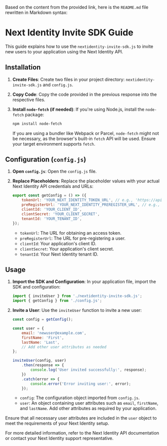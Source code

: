 Based on the content from the provided link, here is the `README.md` file rewritten in Markdown syntax:

# Next Identity Invite SDK Guide

This guide explains how to use the `nextidentity-invite-sdk.js` to invite new users to your application using the Next Identity API.

## Installation

1. **Create Files**: Create two files in your project directory: `nextidentity-invite-sdk.js` and `config.js`.

2. **Copy Code**: Copy the code provided in the previous response into the respective files.

3. **Install `node-fetch` (if needed)**: If you're using Node.js, install the `node-fetch` package:

   ```bash
   npm install node-fetch
   ```

   If you are using a bundler like Webpack or Parcel, `node-fetch` might not be necessary, as the browser's built-in `fetch` API will be used. Ensure your target environment supports `fetch`.

## Configuration (`config.js`)

1. **Open `config.js`**: Open the `config.js` file.

2. **Replace Placeholders**: Replace the placeholder values with your actual Next Identity API credentials and URLs:

   ```javascript
   export const getConfig = () => ({
       tokenUrl: 'YOUR_NEXT_IDENTITY_TOKEN_URL', // e.g., 'https://api.nextreason.com/oauth2/token'
       preRegisterUrl: 'YOUR_NEXT_IDENTITY_PREREGISTER_URL', // e.g., 'https://api.nextreason.com/v1/unify/journeys/pre-register'
       clientId: 'YOUR_CLIENT_ID',
       clientSecret: 'YOUR_CLIENT_SECRET',
       tenantId: 'YOUR_TENANT_ID',
   });
   ```

   - `tokenUrl`: The URL for obtaining an access token.
   - `preRegisterUrl`: The URL for pre-registering a user.
   - `clientId`: Your application's client ID.
   - `clientSecret`: Your application's client secret.
   - `tenantId`: Your Next Identity tenant ID.

## Usage

1. **Import the SDK and Configuration**: In your application file, import the SDK and configuration:

   ```javascript
   import { inviteUser } from './nextidentity-invite-sdk.js';
   import { getConfig } from './config.js';
   ```

2. **Invite a User**: Use the `inviteUser` function to invite a new user:

   ```javascript
   const config = getConfig();

   const user = {
       email: 'newuser@example.com',
       firstName: 'First',
       lastName: 'Last',
       // Add other user attributes as needed
   };

   inviteUser(config, user)
       .then(response => {
           console.log('User invited successfully:', response);
       })
       .catch(error => {
           console.error('Error inviting user:', error);
       });
   ```

   - `config`: The configuration object imported from `config.js`.
   - `user`: An object containing user attributes such as `email`, `firstName`, and `lastName`. Add other attributes as required by your application.

Ensure that all necessary user attributes are included in the `user` object to meet the requirements of your Next Identity setup.

For more detailed information, refer to the Next Identity API documentation or contact your Next Identity support representative. 